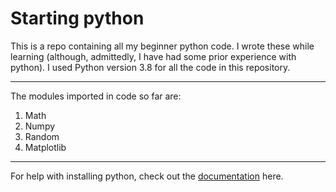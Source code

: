 # Starting python
This is a repo containing all my beginner python code. I wrote these while learning (although, admittedly, 
I have had some prior experience with python). 
I used Python version 3.8 for all the code in this repository.

---

The modules imported in code so far are:
1. Math
2. Numpy
3. Random
4. Matplotlib

---

For help with installing python, check out the [documentation](https://docs.python.org/3/installing/index.html) here.